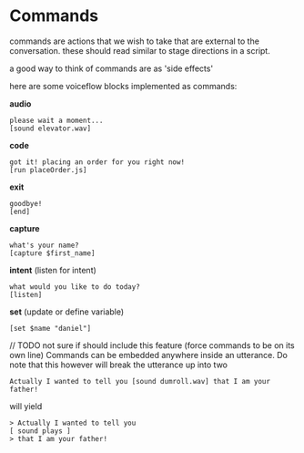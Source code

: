 # Commands

commands are actions that we wish to take that are external to the
conversation. these should read similar to stage directions in a script. 

a good way to think of commands are as 'side effects'

here are some voiceflow blocks implemented as commands:

**audio**
```
please wait a moment...
[sound elevator.wav]
```

**code**
```
got it! placing an order for you right now!
[run placeOrder.js]
```

**exit**
```
goodbye!
[end]
```

**capture**
```
what's your name?
[capture $first_name]
```

**intent** (listen for intent)
```
what would you like to do today?
[listen]
```

**set** (update or define variable)
```
[set $name "daniel"]
```

// TODO not sure if should include this feature (force commands to be on its own line)
Commands can be embedded anywhere inside an utterance. Do note that this
however will break the utterance up into two
```
Actually I wanted to tell you [sound dumroll.wav] that I am your father!
```
will yield
```
> Actually I wanted to tell you
[ sound plays ]
> that I am your father!
```
